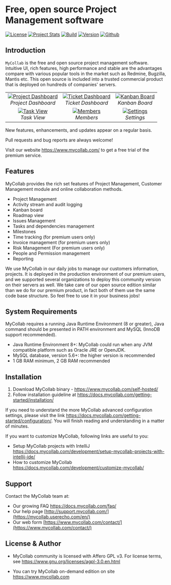 # Free, open source Project Management software
[![License](http://img.shields.io/badge/License-AGPLv3-orange.svg)](https://www.gnu.org/licenses/agpl-3.0.en.html) [![Project Stats](https://www.openhub.net/p/mycollab/widgets/project_thin_badge.gif)](https://www.openhub.net/p/mycollab) [![Build](https://travis-ci.org/MyCollab/mycollab.svg)](https://travis-ci.org/MyCollab/mycollab)
[![Version](https://img.shields.io/badge/Version-7.0.3-brightgreen.svg)](https://docs.mycollab.com/)
[![Github](https://img.shields.io/github/downloads/MyCollab/mycollab/total.svg)](https://github.com/MyCollab/mycollab/releases)


## Introduction

`MyCollab` is the free and open source project management software. Intuitive UI, rich features, high performance and stable are the advantages compare with various popular tools in the market such as Redmine, Bugzilla, Mantis etc. This open source is included into a trusted commercial product that is deployed on hundreds of companies' servers.

<table>
  <tr>
    <td align="center">
      <a href="https://c2.staticflickr.com/8/7836/33297801958_8c403afca8_o.png" target="_blank" title="Project Dashboard">
        <img src="https://c2.staticflickr.com/8/7836/33297801958_c3958e94ba_n.jpg" alt="Project Dashboard">
      </a>
      <br />
      <em>Project Dashboard</em>
    </td>
    <td  align ="center">
      <a href="https://c2.staticflickr.com/8/7918/47173080821_3352d05e2b_o.png" target="_blank" title="Ticket Dashboard">
        <img src="https://c2.staticflickr.com/8/7918/47173080821_f6c092822e_n.jpg" alt="Ticket Dashboard">
      </a>
      <br />
      <em>Ticket Dashboard</em>
    </td>
    <td align="center">
    <a href="https://c2.staticflickr.com/8/7868/46259674665_52e5d9ec03_o.png" target="_blank" title="Kanban Board">
      <img src="https://c2.staticflickr.com/8/7868/46259674665_c80a0c15a7_n.jpg" alt="Kanban Board">
    </a>
      <br />
      <em>Kanban Board</em>
    </td>
  </tr>
  <tr>
    <td align="center">
    <a href="https://c2.staticflickr.com/8/7874/46259716315_bd4269858d_o.png" target="_blank" title="Task View">
        <img src="https://c2.staticflickr.com/8/7874/46259716315_44047af85e_n.jpg" alt="Task View">
      </a>
      <br />
      <em>Task View</em>
    </td>
    <td align="center">
      <a href="https://c2.staticflickr.com/8/7896/47173858441_f2395a1b7d_o.png" target="_blank" title="Members">
        <img src="https://c2.staticflickr.com/8/7896/47173858441_3b4c77990f_n.jpg" alt="Members">
      </a>
      <br />
      <em>Members</em>
    </td>
    <td align="center">
      <a href="https://c2.staticflickr.com/8/7862/40209055153_0a16241b1b_o.png" target="_blank" title="Settings">
        <img src="https://c2.staticflickr.com/8/7862/40209055153_54a427e593_n.jpg" alt="Settings">
      </a>
      <br />
      <em>Settings</em>
    </td>
  </tr>
</table>

New features, enhancements, and updates appear on a regular basis.

Pull requests and bug reports are always welcome!

Visit our website https://www.mycollab.com/ to get a free trial of the premium service.

## Features
MyCollab provides the rich set features of Project Management, Customer Management module and online collaboration methods.
  * Project Management
  * Activity stream and audit logging
  * Kanban board
  * Roadmap view
  * Issues Management
  * Tasks and dependencies management
  * Milestones
  * Time tracking (for premium users only)
  * Invoice management (for premium users only)
  * Risk Management (For premium users only)
  * People and Permission management
  * Reporting

We use MyCollab in our daily jobs to manage our customers information, projects. It is deployed in the production environment of our premium users, and we supported several organizations to deploy this community version on their servers as well. We take care of our open source edition similar than we do for our premium product, in fact both of them use the same code base structure. So feel free to use it in your business jobs!


## System Requirements
MyCollab requires a running Java Runtime Environment (8 or greater), Java command should be presented in PATH environment and MySQL (InnoDB support recommended).

* Java Runtime Environment 8+: MyCollab could run when any JVM compatible platform such as Oracle JRE or OpenJDK.
* MySQL database, version 5.6+: the higher version is recommended
* 1 GB RAM minimum, 2 GB RAM recommended

## Installation

1. Download MyCollab binary - https://www.mycollab.com/self-hosted/
2. Follow installation guideline at https://docs.mycollab.com/getting-started/installation/

If you need to understand the more MyCollab advanced configuration settings, please visit the link https://docs.mycollab.com/getting-started/configuration/. You will finish reading and understanding in a matter of minutes.

If you want to customize MyCollab, following links are useful to you:
* Setup MyCollab projects with IntelliJ https://docs.mycollab.com/development/setup-mycollab-projects-with-intellij-ide/
* How to customize MyCollab https://docs.mycollab.com/development/customize-mycollab/

## Support
Contact the MyCollab team at:
* Our growing FAQ https://docs.mycollab.com/faq/
* Our help page [http://support.mycollab.com/](https://mycollab.userecho.com/en/)
* Our web form [https://www.mycollab.com/contact/](https://www.mycollab.com/contact/)

## License & Author

* MyCollab community is licensed with Affero GPL v3. For license terms, see https://www.gnu.org/licenses/agpl-3.0.en.html

* You can try MyCollab on-demand edition on site https://www.mycollab.com
